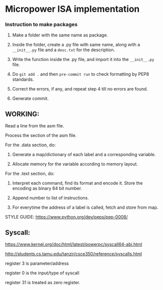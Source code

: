# Micropower ISA implementation

### Instruction to make packages

1. Make a folder with the same name as package.

2. Inside the folder, create a .py file with same name, along with a `__init__.py` file and a `desc.txt` for the description.

3. Write the function inside the .py file, and import it into the `__init__.py` file. 

4. Do `git add .` and then `pre-commit run` to check formatting by PEP8 standards.

5. Correct the errors, if any, and repeat step 4 till no errors are found.

6. Generate commit.

## WORKING:

Read a line from the asm file.

Process the section of the asm file. 

For the .data section, do:

1. Generate a map/dictionary of each label and a corresponding variable.
	
2. Allocate memory for the variable according to memory layout.
	
		
For the .text section, do:

1. Interpret each command, find its format and encode it. Store the encoding as binary 64 bit number. 
	
2. Append number to list of instructions.
	
3. For everytime the address of a label is called, fetch and store from map.
	

STYLE GUIDE: https://www.python.org/dev/peps/pep-0008/

## Syscall:

https://www.kernel.org/doc/html/latest/powerpc/syscall64-abi.html

http://students.cs.tamu.edu/tanzir/csce350/reference/syscalls.html

register 3 is parameter/address

register 0 is the input/type of syscall

register 31 is treated as zero register.



